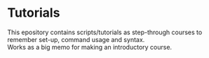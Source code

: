 # Tutorials 
This epository contains scripts/tutorials as step-through courses to remember set-up, command usage and syntax.  
Works as a big memo for making an introductory course.  
